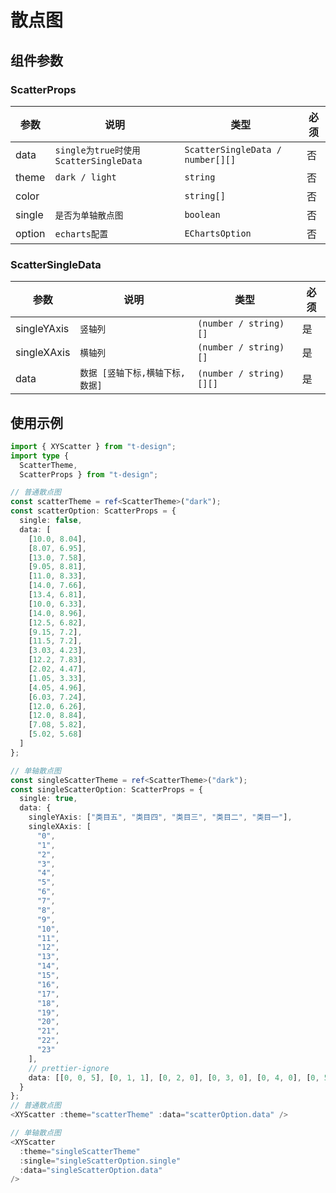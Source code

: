 # 散点图

## 组件参数

### ScatterProps

| 参数   | 说明                                  | 类型                             | 必须 |
| ------ | ------------------------------------- | -------------------------------- | ---- |
| data   | `single为true时使用ScatterSingleData` | `ScatterSingleData / number[][]` | 否   |
| theme  | `dark / light`                        | `string`                         | 否   |
| color  |                                       | `string[]`                       | 否   |
| single | `是否为单轴散点图`                    | `boolean`                        | 否   |
| option | `echarts配置`                         | `EChartsOption`                  | 否   |

### ScatterSingleData

| 参数        | 说明                            | 类型                    | 必须 |
| ----------- | ------------------------------- | ----------------------- | ---- |
| singleYAxis | `竖轴列`                        | `(number / string)[]`   | 是   |
| singleXAxis | `横轴列`                        | `(number / string)[]`   | 是   |
| data        | `数据 [竖轴下标,横轴下标,数据]` | `(number / string)[][]` | 是   |

## 使用示例

```typescript
import { XYScatter } from "t-design";
import type {
  ScatterTheme,
  ScatterProps } from "t-design";

// 普通散点图
const scatterTheme = ref<ScatterTheme>("dark");
const scatterOption: ScatterProps = {
  single: false,
  data: [
    [10.0, 8.04],
    [8.07, 6.95],
    [13.0, 7.58],
    [9.05, 8.81],
    [11.0, 8.33],
    [14.0, 7.66],
    [13.4, 6.81],
    [10.0, 6.33],
    [14.0, 8.96],
    [12.5, 6.82],
    [9.15, 7.2],
    [11.5, 7.2],
    [3.03, 4.23],
    [12.2, 7.83],
    [2.02, 4.47],
    [1.05, 3.33],
    [4.05, 4.96],
    [6.03, 7.24],
    [12.0, 6.26],
    [12.0, 8.84],
    [7.08, 5.82],
    [5.02, 5.68]
  ]
};

// 单轴散点图
const singleScatterTheme = ref<ScatterTheme>("dark");
const singleScatterOption: ScatterProps = {
  single: true,
  data: {
    singleYAxis: ["类目五", "类目四", "类目三", "类目二", "类目一"],
    singleXAxis: [
      "0",
      "1",
      "2",
      "3",
      "4",
      "5",
      "6",
      "7",
      "8",
      "9",
      "10",
      "11",
      "12",
      "13",
      "14",
      "15",
      "16",
      "17",
      "18",
      "19",
      "20",
      "21",
      "22",
      "23"
    ],
    // prettier-ignore
    data: [[0, 0, 5], [0, 1, 1], [0, 2, 0], [0, 3, 0], [0, 4, 0], [0, 5, 0], [0, 6, 0], [0, 7, 0], [0, 8, 0], [0, 9, 0], [0, 10, 0], [0, 11, 2], [0, 12, 4], [0, 13, 1], [0, 14, 1], [0, 15, 3], [0, 16, 4], [0, 17, 6], [0, 18, 4], [0, 19, 4], [0, 20, 3], [0, 21, 3], [0, 22, 2], [0, 23, 5], [1, 0, 7], [1, 1, 0], [1, 2, 0], [1, 3, 0], [1, 4, 0], [1, 5, 0], [1, 6, 0], [1, 7, 0], [1, 8, 0], [1, 9, 0], [1, 10, 5], [1, 11, 2], [1, 12, 2], [1, 13, 6], [1, 14, 9], [1, 15, 11], [1, 16, 6], [1, 17, 7], [1, 18, 8], [1, 19, 12], [1, 20, 5], [1, 21, 5], [1, 22, 7], [1, 23, 2], [2, 0, 1], [2, 1, 1], [2, 2, 0], [2, 3, 0], [2, 4, 0], [2, 5, 0], [2, 6, 0], [2, 7, 0], [2, 8, 0], [2, 9, 0], [2, 10, 3], [2, 11, 2], [2, 12, 1], [2, 13, 9], [2, 14, 8], [2, 15, 10], [2, 16, 6], [2, 17, 5], [2, 18, 5], [2, 19, 5], [2, 20, 7], [2, 21, 4], [2, 22, 2], [2, 23, 4], [3, 0, 7], [3, 1, 3], [3, 2, 0], [3, 3, 0], [3, 4, 0], [3, 5, 0], [3, 6, 0], [3, 7, 0], [3, 8, 1], [3, 9, 0], [3, 10, 5], [3, 11, 4], [3, 12, 7], [3, 13, 14], [3, 14, 13], [3, 15, 12], [3, 16, 9], [3, 17, 5], [3, 18, 5], [3, 19, 10], [3, 20, 6], [3, 21, 4], [3, 22, 4], [3, 23, 1], [4, 0, 1], [4, 1, 3], [4, 2, 0], [4, 3, 0], [4, 4, 0], [4, 5, 1], [4, 6, 0], [4, 7, 0], [4, 8, 0], [4, 9, 2], [4, 10, 4], [4, 11, 4], [4, 12, 2], [4, 13, 4], [4, 14, 4], [4, 15, 14], [4, 16, 12], [4, 17, 1], [4, 18, 8], [4, 19, 5], [4, 20, 3], [4, 21, 7], [4, 22, 3], [4, 23, 0], [5, 0, 2], [5, 1, 1], [5, 2, 0], [5, 3, 3], [5, 4, 0], [5, 5, 0], [5, 6, 0], [5, 7, 0], [5, 8, 2], [5, 9, 0], [5, 10, 4], [5, 11, 1], [5, 12, 5], [5, 13, 10], [5, 14, 5], [5, 15, 7], [5, 16, 11], [5, 17, 6], [5, 18, 0], [5, 19, 5], [5, 20, 3], [5, 21, 4], [5, 22, 2], [5, 23, 0], [6, 0, 1], [6, 1, 0], [6, 2, 0], [6, 3, 0], [6, 4, 0], [6, 5, 0], [6, 6, 0], [6, 7, 0], [6, 8, 0], [6, 9, 0], [6, 10, 1], [6, 11, 0], [6, 12, 2], [6, 13, 1], [6, 14, 3], [6, 15, 4], [6, 16, 0], [6, 17, 0], [6, 18, 0], [6, 19, 0], [6, 20, 1], [6, 21, 2], [6, 22, 2], [6, 23, 6]]
  }
};
// 普通散点图
<XYScatter :theme="scatterTheme" :data="scatterOption.data" />

// 单轴散点图
<XYScatter
  :theme="singleScatterTheme"
  :single="singleScatterOption.single"
  :data="singleScatterOption.data"
/>
```